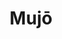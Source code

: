 ---
layout: place
title: Mujō
permalink: /georgia/atlanta/mujo.html
stateAbbr: GA
stateName: Georgia
cityName: Atlanta
seo:
  type: restaurant
  links: https://www.mujoatl.com/
place_id: ChIJIb9pCKMF9YgRWsQF-tZOGdI
photos:
  - name: >-
      places/ChIJIb9pCKMF9YgRWsQF-tZOGdI/photos/AeeoHcJawK-Gn34f9A3VVvWtG5a_ONchsTf5cgKWuMd3I7Vqv7uryYWv_jHZHKhuzK0T6h4n22bQ_j0n2da-P01nRvzRMqQl6GKR3fvLpNksyQsAHZrQ6Kfo9QTXiMOXuQ-Z84CxDGiAXix-uPIvLMk2DS8trt7pa-6SmIKJZgEn_IA6U3T-zKEk38D5TDtGXmqGM-gWl2ToIGOuvTriDip9jfqFGll-xb5ur-iBiRilhrbusN3ciIK-q7eGb90LeK7DZd-raOHTiWTRahIFJY8g5sUYV9r2Oy-XRj6I4-M5h592EQ
    widthPx: 4800
    heightPx: 3201
    authorAttributions:
      - displayName: Mujō
        uri: https://maps.google.com/maps/contrib/110421072972987459431
        photoUri: >-
          https://lh3.googleusercontent.com/a-/ALV-UjX5W8qy4JhvmQ69Tb2mbKma9G_oDz4Qeiwagsg1eXTF3IO1dPo=s100-p-k-no-mo
    flagContentUri: >-
      https://www.google.com/local/imagery/report/?cb_client=maps_api_places.places_api&image_key=!1e10!2sAF1QipP58i8v7U0IR0_Mi1dHr446ebLJ7RG6YXPNNOuJ&hl=en-US
    googleMapsUri: >-
      https://www.google.com/maps/place//data=!3m4!1e2!3m2!1sAF1QipP58i8v7U0IR0_Mi1dHr446ebLJ7RG6YXPNNOuJ!2e10!4m2!3m1!1s0x88f505a30869bf21:0xd2194ed6fa05c45a
  - name: >-
      places/ChIJIb9pCKMF9YgRWsQF-tZOGdI/photos/AeeoHcIMTg8t16jGy5_QCQIfpLX_5do6Mwh6CqPDes6EvpY3CKheP14sBy0kciDLWORqE51r9ekL7vupXrytYIo9CDC0SiKFA723XbxPzvuxLZ_-VkDu8_JJ4-id5aeTQHg7bH8fTnJjo43S6stprBETclodrxvXQ6zOEzpf91vZAkKMho9kgOFeXC_0azx-awoB1LfbsYEGqrOAtBF9SYm6wNfr_T4bl6C3nFRSpxZphoxj8dcbGmjtrKbtHjB1XWI5cU96_eRgj5NudV_IMYt_53S_G8Hv3Vg_kplB-r29Xha88g
    widthPx: 4800
    heightPx: 3201
    authorAttributions:
      - displayName: Mujō
        uri: https://maps.google.com/maps/contrib/110421072972987459431
        photoUri: >-
          https://lh3.googleusercontent.com/a-/ALV-UjX5W8qy4JhvmQ69Tb2mbKma9G_oDz4Qeiwagsg1eXTF3IO1dPo=s100-p-k-no-mo
    flagContentUri: >-
      https://www.google.com/local/imagery/report/?cb_client=maps_api_places.places_api&image_key=!1e10!2sAF1QipOK1H_HZRZO25KPRCXy7IbE78qQvxuUF6gQA4g1&hl=en-US
    googleMapsUri: >-
      https://www.google.com/maps/place//data=!3m4!1e2!3m2!1sAF1QipOK1H_HZRZO25KPRCXy7IbE78qQvxuUF6gQA4g1!2e10!4m2!3m1!1s0x88f505a30869bf21:0xd2194ed6fa05c45a
  - name: >-
      places/ChIJIb9pCKMF9YgRWsQF-tZOGdI/photos/AeeoHcISybmkdlTDLEzc2AandBAgl-92ey58_9AMP6cvU42vL6eoG94dsURx1l0JO26kZ_fKphN3Grame-jJb3AWoje3kAOi1ULzYQ0BQAJOg2pSCCSlgDgBztqEaPxGxbkL2jrjpf4Cp-qPCBanD5aeeztwJDT261NesyQCHHsCaqDQS-AIaz1tG2qFf7-zIy3CWNKq1v1yuNbiVeeJ8tgQS6SKIs7DgwSBluwtsaWpTNjy9Axvc2WnB1shhLPYBnL1vEijxe8C8A-u1GtEXOMg_JT1fmdwRq6RGk_mbfvrAcya13748GFpNdg22fvlDNdvRf9fuhXZsze42AxEJYEDUD9yTmwroigJDslcQeu7JuQK3mT3Vx_erMkNQMIgrURTFVVVhd6jiYPumkrd2lVxlbp0kzu7WTVJvzcMW7dt1j3IRg
    widthPx: 4032
    heightPx: 3024
    authorAttributions:
      - displayName: Shah Imran
        uri: https://maps.google.com/maps/contrib/109920498748797895660
        photoUri: >-
          https://lh3.googleusercontent.com/a/ACg8ocLfx3p9c-NrPMpW0cWtbheYP6yAi8c51oNwbnEtKw1mMWl9UA=s100-p-k-no-mo
    flagContentUri: >-
      https://www.google.com/local/imagery/report/?cb_client=maps_api_places.places_api&image_key=!1e10!2sCIHM0ogKEICAgICz8vzWCw&hl=en-US
    googleMapsUri: >-
      https://www.google.com/maps/place//data=!3m4!1e2!3m2!1sCIHM0ogKEICAgICz8vzWCw!2e10!4m2!3m1!1s0x88f505a30869bf21:0xd2194ed6fa05c45a
  - name: >-
      places/ChIJIb9pCKMF9YgRWsQF-tZOGdI/photos/AeeoHcLTiAGwH_I_2wVc4DeaLyOnY5muv29XmTeIcOxqsZcVh_cHg4ptXOuH9Vjw59XRvgjBqJd94gEhZcivNAp7rwtpJtfEoB_d3ZMIXhFmC0Y0NAgliFueRNajbF_TMTRcWcnUJHDyOPZotNExhLbe8iU-6u0V3Q1QCgBdHHY4Ki8_3mMPCTFlVPArtV5n5tjJj19yDjHrV6jpnNqql65UPLK5P2F8uLB4F7NOrNqQtgaGh5bA2xWBWcC3iNjAfxeU_SWSjFY6wwFv6FIIhooMUTblSX-Gy4-8FbtUabjPquB8i99YnJluHmzBLdbPipiNR9iI4KF3brrQGbAWPx0A6hv1RykumMtL2tP26JQ7KGceDFopBL7wqybXEdZMfRCeaH1xurn7HRP1nurYbcN5dd9Wh5ao8V1t85YrBJb20ZZz9ykR
    widthPx: 4080
    heightPx: 3072
    authorAttributions:
      - displayName: Minh Hua
        uri: https://maps.google.com/maps/contrib/110954217328490809761
        photoUri: >-
          https://lh3.googleusercontent.com/a-/ALV-UjW1dCrAgyNtBQs9FUrfPT5EVcJ0CgDHpYcGKkKCI-zLvEdQUOhy1g=s100-p-k-no-mo
    flagContentUri: >-
      https://www.google.com/local/imagery/report/?cb_client=maps_api_places.places_api&image_key=!1e10!2sCIHM0ogKEICAgIDH66DKyQE&hl=en-US
    googleMapsUri: >-
      https://www.google.com/maps/place//data=!3m4!1e2!3m2!1sCIHM0ogKEICAgIDH66DKyQE!2e10!4m2!3m1!1s0x88f505a30869bf21:0xd2194ed6fa05c45a
  - name: >-
      places/ChIJIb9pCKMF9YgRWsQF-tZOGdI/photos/AeeoHcK10BYrH230wziZNP9wm8tVoF_CP8DTekaEms1V6-5NVBhn5Ztshj7YcytEhu6iwdTFYBj71K52Wqi0Rk1kET85zB-KsVQqra99pHUEwszSYj8MsW_T0HA3ZG5bSo7PlGhaYyvUSiyLPH113QfMsf9_JIawDxHtM6Q2Isdtff_nKs_7RJjvOau1Ml2D2LNdtL13kwZfn1kBecpggjwISHpPFbstvN_uZi3NKyfLm8vCuchSxU7LZ0KJVsQ_VVsYBmjoraeDRPWXTCMkWat-fTj97484cH0bwc0mISitiXEreDbhRBs2Jl1yT4OvYA5LgFX5yvs_l6toBGoh5jTAygv6U3zGBUbB8o9f4SAK3djOjpYYI4wiYFsSEpmuwZ6DnWssH6NJi7tk3mMt9wOdjmEae_-kpSlEldpfVxmM5vY19g
    widthPx: 4080
    heightPx: 3072
    authorAttributions:
      - displayName: Minh Hua
        uri: https://maps.google.com/maps/contrib/110954217328490809761
        photoUri: >-
          https://lh3.googleusercontent.com/a-/ALV-UjW1dCrAgyNtBQs9FUrfPT5EVcJ0CgDHpYcGKkKCI-zLvEdQUOhy1g=s100-p-k-no-mo
    flagContentUri: >-
      https://www.google.com/local/imagery/report/?cb_client=maps_api_places.places_api&image_key=!1e10!2sCIHM0ogKEICAgIDHq4-pfg&hl=en-US
    googleMapsUri: >-
      https://www.google.com/maps/place//data=!3m4!1e2!3m2!1sCIHM0ogKEICAgIDHq4-pfg!2e10!4m2!3m1!1s0x88f505a30869bf21:0xd2194ed6fa05c45a
  - name: >-
      places/ChIJIb9pCKMF9YgRWsQF-tZOGdI/photos/AeeoHcKg8djrBxRCU545n3N1exjyRepbcRZRySwrPLANermo2NnpDWXXLL3ZOrotTcxw413QacttqAz9ObHgarl2_9ks_13PYAFSvH0GQSTb8n1BRKt0PUmiFvdeqhTZZJoZQhWvw7kfCTSTf-XILRjl9j97nYTZ3KHFUc7IFKjmQNZO6CweVtw5cIks2OnOUaazNG9jNihopzCs2Y90MA5pDTilP_2jkXRENfZHVxrRzU1Y52mBwBmMleU9en0IPm99kRDX8IiMsa_vCUwui0c7_mrJYmTZadqqtdorrtxBiCJyXGs3kP6IEIwGqBGC2jnEYT7acHt7ai2mzLL8irWyJu9u4hSy6N8AHx6N30ofainOhtTlMkt6X0epXE7YfhkzDhngtcCaPvAvbi11CddlwHSPoh1wFz5DksE5kIcw1sLdeA
    widthPx: 4080
    heightPx: 3072
    authorAttributions:
      - displayName: Matt Scrudato
        uri: https://maps.google.com/maps/contrib/102526251669532985481
        photoUri: >-
          https://lh3.googleusercontent.com/a-/ALV-UjXXij6Dtkw8cpW-D-QuvsRzDTcWwKne_eBAgP0AocHY3gfKLxLysg=s100-p-k-no-mo
    flagContentUri: >-
      https://www.google.com/local/imagery/report/?cb_client=maps_api_places.places_api&image_key=!1e10!2sCIHM0ogKEICAgIDv-aHATQ&hl=en-US
    googleMapsUri: >-
      https://www.google.com/maps/place//data=!3m4!1e2!3m2!1sCIHM0ogKEICAgIDv-aHATQ!2e10!4m2!3m1!1s0x88f505a30869bf21:0xd2194ed6fa05c45a
  - name: >-
      places/ChIJIb9pCKMF9YgRWsQF-tZOGdI/photos/AeeoHcK5rUjjOTRrVBJPt5vSGGMnDVnheh8nLa6EqjbWS0Hvufq3tQwKsZULKkfxwQ8lKYPu6EQ7664J7YzwrINtJOJZeelVKoUS9ealmuqQOrXl4WwuZ5GTfoN8iojLT8v37IFgesueOo3WtiZNP0XMf2N7KoRMq6OVGOhHK6R2vSjKB9wguOdoSUT2lYsxqor0VNpvhmbwp3No7E9CuvWef6n_yfOQMGJ8wL-hxGTtfJ9OyCbaGfFQ9iyIZJjnv96juIZSr5j_sp2cQLC4mJ0sloh15jeG8xiAcfGnJ_RrSX2LVBYWv-OnHh9N8Z21enWFmxVmxg5r_M5nN8GeMzf7feiP1ZgGsYSIx0LLWyjnZQS7QylYw8iE7mNh7IMeD_0jakOpcI1RUkpk7z1eZcFnRsgBt2SSkaqJ_Yt_-360utCexg
    widthPx: 4080
    heightPx: 3072
    authorAttributions:
      - displayName: Minh Hua
        uri: https://maps.google.com/maps/contrib/110954217328490809761
        photoUri: >-
          https://lh3.googleusercontent.com/a-/ALV-UjW1dCrAgyNtBQs9FUrfPT5EVcJ0CgDHpYcGKkKCI-zLvEdQUOhy1g=s100-p-k-no-mo
    flagContentUri: >-
      https://www.google.com/local/imagery/report/?cb_client=maps_api_places.places_api&image_key=!1e10!2sCIHM0ogKEICAgIDHq4-pbg&hl=en-US
    googleMapsUri: >-
      https://www.google.com/maps/place//data=!3m4!1e2!3m2!1sCIHM0ogKEICAgIDHq4-pbg!2e10!4m2!3m1!1s0x88f505a30869bf21:0xd2194ed6fa05c45a
  - name: >-
      places/ChIJIb9pCKMF9YgRWsQF-tZOGdI/photos/AeeoHcLwfxMXEQZ4_PPD4nPSMOIw7HtJ968x6Cvxqws50yQe1RHGtgSNKShaEnsMb7a19oW9jL0aVHu7mFnd9IegBkJ_M0PeWLBjZIwxLp9U-2Jee-rWE_4mHX4NvCw01zyqQJ1spXHS13uZUIAlMWcSFTYn6EF3ETsWpRhR0sYBBzC_DFmxfHI9vThR9XlZh-luUMW7XtT-7k5HR2ShL2erpR6MX59RZarxbBuHMdFewAVOFoqz1oF8pft-fxbNvNjCKSsIeOSFEtVP43UBpYyswZZfCjD15mQIuxhUXjqU64ghRKHr2Yrwj5rmLcRvrb6dny0Dq_AAt3zn1X7J-gQqkM2FbJLLNsgURSOBxqTTtpi0n2IAPuHmtsqkauI8xrxweyTEpip3tJjD5ZNggYO5P2C5opUoYLPf7PKKN8mLVjsm1s9J
    widthPx: 4080
    heightPx: 3072
    authorAttributions:
      - displayName: Matt Scrudato
        uri: https://maps.google.com/maps/contrib/102526251669532985481
        photoUri: >-
          https://lh3.googleusercontent.com/a-/ALV-UjXXij6Dtkw8cpW-D-QuvsRzDTcWwKne_eBAgP0AocHY3gfKLxLysg=s100-p-k-no-mo
    flagContentUri: >-
      https://www.google.com/local/imagery/report/?cb_client=maps_api_places.places_api&image_key=!1e10!2sCIHM0ogKEICAgIDv-bGExAE&hl=en-US
    googleMapsUri: >-
      https://www.google.com/maps/place//data=!3m4!1e2!3m2!1sCIHM0ogKEICAgIDv-bGExAE!2e10!4m2!3m1!1s0x88f505a30869bf21:0xd2194ed6fa05c45a
  - name: >-
      places/ChIJIb9pCKMF9YgRWsQF-tZOGdI/photos/AeeoHcLV25LGYaULlMTe2pbjXT2j247eZpftV9jxszbFpoRXWO3UHPVD_eegF2hv6GjEE4-ztRM5NvwxWLatp-pE4hmE5T93VVvaifqSLzjwbbNo_-tpm4cg5iGgVPK5W75W3OlfoyiNSJndtmWSIwycS7zN7i8sge9wL7DvxSo8gDz7uR2oLQWJqsXsBikoDI24-r4NGfAA1QWZO56212wxmrLMy3iqN1LqDt4gnA12sNHSD57cBJhu0JDQJEqo8hMeL_4p-xgvrCiU8sy3huQVlMZd2kLjUVL_t8oUjy1AABHTdAUilys-So02AuM65ee26PgTJoYLyKxJIRtuk-BeMWI99wSagSSv3ycnztMTjnqLCRZNqQYJUxHmb9aygQ4V6ai-u2eO5AGkZIdIDKCcgS-IeR2Ol2RCiyrBn0KnQzyPzw
    widthPx: 4080
    heightPx: 3072
    authorAttributions:
      - displayName: Matt Scrudato
        uri: https://maps.google.com/maps/contrib/102526251669532985481
        photoUri: >-
          https://lh3.googleusercontent.com/a-/ALV-UjXXij6Dtkw8cpW-D-QuvsRzDTcWwKne_eBAgP0AocHY3gfKLxLysg=s100-p-k-no-mo
    flagContentUri: >-
      https://www.google.com/local/imagery/report/?cb_client=maps_api_places.places_api&image_key=!1e10!2sCIHM0ogKEICAgIDv-fGEVw&hl=en-US
    googleMapsUri: >-
      https://www.google.com/maps/place//data=!3m4!1e2!3m2!1sCIHM0ogKEICAgIDv-fGEVw!2e10!4m2!3m1!1s0x88f505a30869bf21:0xd2194ed6fa05c45a
  - name: >-
      places/ChIJIb9pCKMF9YgRWsQF-tZOGdI/photos/AeeoHcKjcvqWaBMhQUhAcMgdTSxlc0ngSIAEIeqDniT8S9KCYj0zDhbcq_md39ZbGtOJadOvMxvdybNnW_2zGGh_zk64aCMzbRp3b6NG9C1aCXZTBY-VNguVSnO72M6ItwqB6Fjoz7cFR8Zg39qhzDjdFr6CCZ6x4uMBW7KOTWEvPNn6r92sZ6IaywBGh9eSJAiTGm93C3xM4-ZH116fJd251nkndBQN51dI2u-kl8N0gtuJkc35IM3IC2xfzLbpKAhg5Jz88xYffdVqvfCpLLTvestZD8kOTsE9dBC3fJYyFRjDwcSKAaW3r83e3_7I2VBlbGgwsgMIMsCCLntXlm2am1nPiXZr1RqobfUTlFrUawBHZBd0q_4vegcmRiQOSq0DZzbeMZLnA521LYaAJ9altfBWnXQitH0J2UdkkN_QV619Nw
    widthPx: 4080
    heightPx: 3072
    authorAttributions:
      - displayName: Matt Scrudato
        uri: https://maps.google.com/maps/contrib/102526251669532985481
        photoUri: >-
          https://lh3.googleusercontent.com/a-/ALV-UjXXij6Dtkw8cpW-D-QuvsRzDTcWwKne_eBAgP0AocHY3gfKLxLysg=s100-p-k-no-mo
    flagContentUri: >-
      https://www.google.com/local/imagery/report/?cb_client=maps_api_places.places_api&image_key=!1e10!2sCIHM0ogKEICAgIDv-cHLcQ&hl=en-US
    googleMapsUri: >-
      https://www.google.com/maps/place//data=!3m4!1e2!3m2!1sCIHM0ogKEICAgIDv-cHLcQ!2e10!4m2!3m1!1s0x88f505a30869bf21:0xd2194ed6fa05c45a
address: 691 14th St NW c, Atlanta, GA 30318, USA
street: 691 14th St NW c
city: Atlanta
state: GA
zip: '30318'
country: USA
neighborhood: Home Park
latitude: '33.786159'
longitude: '-84.411422'
accessibility_options:
  wheelchairAccessibleParking: true
  wheelchairAccessibleEntrance: true
  wheelchairAccessibleRestroom: true
  wheelchairAccessibleSeating: true
business_status: OPERATIONAL
name: Mujō
google_maps_links:
  directionsUri: >-
    https://www.google.com/maps/dir//''/data=!4m7!4m6!1m1!4e2!1m2!1m1!1s0x88f505a30869bf21:0xd2194ed6fa05c45a!3e0
  placeUri: https://maps.google.com/?cid=15139218307607282778
  writeAReviewUri: >-
    https://www.google.com/maps/place//data=!4m3!3m2!1s0x88f505a30869bf21:0xd2194ed6fa05c45a!12e1
  reviewsUri: >-
    https://www.google.com/maps/place//data=!4m4!3m3!1s0x88f505a30869bf21:0xd2194ed6fa05c45a!9m1!1b1
  photosUri: >-
    https://www.google.com/maps/place//data=!4m3!3m2!1s0x88f505a30869bf21:0xd2194ed6fa05c45a!10e5
primary_type: Sushi Restaurant
opening_hours:
  regular: null
  current: null
secondary_opening_hours:
  regular:
    weekdayDescriptions: null
    type: null
  current:
    weekdayDescriptions: null
    type: null
phone: (404) 400-6832
price_level: null
price_range: $100 &ndash; & up
rating: '4.5'
rating_count: 0
website: https://www.mujoatl.com/
description: >-
  Discover Mujō in Atlanta, GA$$$Mujō in Atlanta, GA, stands out as an intimate
  dining destination specializing in high-end omakase-only sushi experiences,
  where every detail elevates the meal to a memorable event. This sushi
  restaurant near you offers a refined atmosphere with fresh, expertly prepared
  nigiri and dishes that highlight premium ingredients, making it a go-to spot
  for those seeking top sushi in the area. Accessibility features like
  wheelchair-friendly entrances and seating ensure a welcoming visit for
  everyone, while valet parking adds convenience for diners exploring Atlanta's
  vibrant scene. Japanese-inspired elements create a sophisticated yet cozy
  vibe, perfect for an evening dedicated to authentic flavors and thoughtful
  presentations.
generative_summary: >-
  Discover Mujō in Atlanta, GA$$$Mujō in Atlanta, GA, stands out as an intimate
  dining destination specializing in high-end omakase-only sushi experiences,
  where every detail elevates the meal to a memorable event. This sushi
  restaurant near you offers a refined atmosphere with fresh, expertly prepared
  nigiri and dishes that highlight premium ingredients, making it a go-to spot
  for those seeking top sushi in the area. Accessibility features like
  wheelchair-friendly entrances and seating ensure a welcoming visit for
  everyone, while valet parking adds convenience for diners exploring Atlanta's
  vibrant scene. Japanese-inspired elements create a sophisticated yet cozy
  vibe, perfect for an evening dedicated to authentic flavors and thoughtful
  presentations.
generative_disclosure: Summarized by AI using the Grok-3-Mini model.
reviews:
  - name: >-
      places/ChIJIb9pCKMF9YgRWsQF-tZOGdI/reviews/ChZDSUhNMG9nS0VJQ0FnTURJd05DV0FnEAE
    relativePublishTimeDescription: a week ago
    rating: 5
    text:
      text: >-
        A beautifully crafted progressive meal service.


        It was an inspiring experience. Every bite was delicately prepared right
        in front of us and it’s evident there was a lot of thought placed into
        every single bite.


        Service was detail oriented; I loved that they picked up on me being
        left handed and adjusted their service accordingly.


        The venue is lovely. It’s a joy to sit in front of the chefs and get to
        chat with them about the quality of the food.


        There is valet parking ($10).


        I will say that my only quarrel was with the pricing. I truly value the
        fresh ingredients that are flown in to provide a quality product and the
        experienced chefs that have dedicated themselves to the craft, but they
        could have added 2 more bites to the meal. Would have been perfect
        amount. We did the omakase and ended up adding on a couple things to be
        properly full. I would’ve loved to just get full off the omakase alone
        and not have to fuss with additional things.


        Special shout out to the ice cream! Superb combination!
      languageCode: en
    originalText:
      text: >-
        A beautifully crafted progressive meal service.


        It was an inspiring experience. Every bite was delicately prepared right
        in front of us and it’s evident there was a lot of thought placed into
        every single bite.


        Service was detail oriented; I loved that they picked up on me being
        left handed and adjusted their service accordingly.


        The venue is lovely. It’s a joy to sit in front of the chefs and get to
        chat with them about the quality of the food.


        There is valet parking ($10).


        I will say that my only quarrel was with the pricing. I truly value the
        fresh ingredients that are flown in to provide a quality product and the
        experienced chefs that have dedicated themselves to the craft, but they
        could have added 2 more bites to the meal. Would have been perfect
        amount. We did the omakase and ended up adding on a couple things to be
        properly full. I would’ve loved to just get full off the omakase alone
        and not have to fuss with additional things.


        Special shout out to the ice cream! Superb combination!
      languageCode: en
    authorAttribution:
      displayName: Bebe Bakhtiar
      uri: https://www.google.com/maps/contrib/107661123786706325799/reviews
      photoUri: >-
        https://lh3.googleusercontent.com/a-/ALV-UjWy1O-1pcRhopILd8TtvnyKab_o0FzJBVhUbyma1X66vtDOVvfG=s128-c0x00000000-cc-rp-mo-ba5
    publishTime: '2025-04-06T02:39:49.190203Z'
    flagContentUri: >-
      https://www.google.com/local/review/rap/report?postId=ChZDSUhNMG9nS0VJQ0FnTURJd05DV0FnEAE&d=17924085&t=1
    googleMapsUri: >-
      https://www.google.com/maps/reviews/data=!4m6!14m5!1m4!2m3!1sChZDSUhNMG9nS0VJQ0FnTURJd05DV0FnEAE!2m1!1s0x88f505a30869bf21:0xd2194ed6fa05c45a
  - name: >-
      places/ChIJIb9pCKMF9YgRWsQF-tZOGdI/reviews/ChZDSUhNMG9nS0VJQ0FnTUNJbmZDM0N3EAE
    relativePublishTimeDescription: a week ago
    rating: 5
    text:
      text: >-
        This was my first omakase experience, and Mujo seriously set the bar
        high. From start to finish, everything felt so intentional-the space,
        the service, the wine pairing, and of course, the food. Every dish was
        beautifully presented and full of flavor. We also added foie gras monaka
        (was unreal) and wagyu temaki


        The staff were amazing-so attentive and kind.

        They explained each wine pairing and any question we might have about
        the food. It really added to how special the night felt.


        Highly recommend for anyone looking to enjoy something unforgettable!
        It’s not just dinner, it’s a whole experience
      languageCode: en
    originalText:
      text: >-
        This was my first omakase experience, and Mujo seriously set the bar
        high. From start to finish, everything felt so intentional-the space,
        the service, the wine pairing, and of course, the food. Every dish was
        beautifully presented and full of flavor. We also added foie gras monaka
        (was unreal) and wagyu temaki


        The staff were amazing-so attentive and kind.

        They explained each wine pairing and any question we might have about
        the food. It really added to how special the night felt.


        Highly recommend for anyone looking to enjoy something unforgettable!
        It’s not just dinner, it’s a whole experience
      languageCode: en
    authorAttribution:
      displayName: Pach Reviews
      uri: https://www.google.com/maps/contrib/106366857064079050302/reviews
      photoUri: >-
        https://lh3.googleusercontent.com/a-/ALV-UjV31bIsdIg74gwXaVne87bJWQcK49_dpSV416b1Q_2ROoe2CyY=s128-c0x00000000-cc-rp-mo
    publishTime: '2025-04-04T02:17:39.860482Z'
    flagContentUri: >-
      https://www.google.com/local/review/rap/report?postId=ChZDSUhNMG9nS0VJQ0FnTUNJbmZDM0N3EAE&d=17924085&t=1
    googleMapsUri: >-
      https://www.google.com/maps/reviews/data=!4m6!14m5!1m4!2m3!1sChZDSUhNMG9nS0VJQ0FnTUNJbmZDM0N3EAE!2m1!1s0x88f505a30869bf21:0xd2194ed6fa05c45a
  - name: >-
      places/ChIJIb9pCKMF9YgRWsQF-tZOGdI/reviews/ChZDSUhNMG9nS0VJQ0FnSUQzaGFta1N3EAE
    relativePublishTimeDescription: 4 months ago
    rating: 5
    text:
      text: >-
        We did the private omakase room for 5 and the vibe was perfect. I know
        some Michelin star places that don't offer the private suite, so that
        was nice. Had a really great time. Really good drinks. Really fresh
        sushi. Great experience. Really attentive and knowledgeable chef.
      languageCode: en
    originalText:
      text: >-
        We did the private omakase room for 5 and the vibe was perfect. I know
        some Michelin star places that don't offer the private suite, so that
        was nice. Had a really great time. Really good drinks. Really fresh
        sushi. Great experience. Really attentive and knowledgeable chef.
      languageCode: en
    authorAttribution:
      displayName: Sebastian Garcia
      uri: https://www.google.com/maps/contrib/112161508265747849565/reviews
      photoUri: >-
        https://lh3.googleusercontent.com/a-/ALV-UjX323yw_Gwak3-IyA_1kEHVfg7PNSLM7JbOU0gOvjvOERuHN8DwhQ=s128-c0x00000000-cc-rp-mo-ba5
    publishTime: '2024-11-16T21:31:03.955870Z'
    flagContentUri: >-
      https://www.google.com/local/review/rap/report?postId=ChZDSUhNMG9nS0VJQ0FnSUQzaGFta1N3EAE&d=17924085&t=1
    googleMapsUri: >-
      https://www.google.com/maps/reviews/data=!4m6!14m5!1m4!2m3!1sChZDSUhNMG9nS0VJQ0FnSUQzaGFta1N3EAE!2m1!1s0x88f505a30869bf21:0xd2194ed6fa05c45a
  - name: >-
      places/ChIJIb9pCKMF9YgRWsQF-tZOGdI/reviews/ChdDSUhNMG9nS0VJQ0FnTUNRNFlINXRRRRAB
    relativePublishTimeDescription: a month ago
    rating: 5
    text:
      text: >-
        Mujō was my second omakase ever, a couple months after returning from
        Japan and my first omakase experience in Miyazaki.


        I was blown away from the moment I approached the door and a couple
        staff members welcomed me in. The ambiance was so enjoyable. Elevated,
        elegant, and sophisticated, without being pretentious. This was greatly
        in part to the entire staff’s overwhelming kindness, and the incredible
        playlist (which I learned later was the work of Chef Harris).


        Of course I cannot speak enough of the menu. Every course from the
        omakase was delicious from start to finish.


        To highlight a few, the Japanese egg custard was perfect and always
        feels like a comforting hug. The richness of the egg paired nicely with
        the earthy morel, bright green onions, and umami rich gin-an. The
        bluenose stood out to me, this was my first time experiencing it;
        delicate, buttery, but still light and sweet. Miso soup was well timed
        at the end of the meal, and was a delicious and welcome palate cleanser
        after so much incredible nigiri.


        I cannot end this review without mentioning the dessert. Roasted sesame
        ice cream, with a miso rum caramel, fried pieces of Japanese sweet
        potato, and pieces of puffed rice. Fantastic.
      languageCode: en
    originalText:
      text: >-
        Mujō was my second omakase ever, a couple months after returning from
        Japan and my first omakase experience in Miyazaki.


        I was blown away from the moment I approached the door and a couple
        staff members welcomed me in. The ambiance was so enjoyable. Elevated,
        elegant, and sophisticated, without being pretentious. This was greatly
        in part to the entire staff’s overwhelming kindness, and the incredible
        playlist (which I learned later was the work of Chef Harris).


        Of course I cannot speak enough of the menu. Every course from the
        omakase was delicious from start to finish.


        To highlight a few, the Japanese egg custard was perfect and always
        feels like a comforting hug. The richness of the egg paired nicely with
        the earthy morel, bright green onions, and umami rich gin-an. The
        bluenose stood out to me, this was my first time experiencing it;
        delicate, buttery, but still light and sweet. Miso soup was well timed
        at the end of the meal, and was a delicious and welcome palate cleanser
        after so much incredible nigiri.


        I cannot end this review without mentioning the dessert. Roasted sesame
        ice cream, with a miso rum caramel, fried pieces of Japanese sweet
        potato, and pieces of puffed rice. Fantastic.
      languageCode: en
    authorAttribution:
      displayName: Alex Nix
      uri: https://www.google.com/maps/contrib/100728254728366059992/reviews
      photoUri: >-
        https://lh3.googleusercontent.com/a-/ALV-UjVE_wm2Vmn27h2F9IQaOvuQ6izLyrl4TyiB-x9D_FH11KjpruaWGQ=s128-c0x00000000-cc-rp-mo-ba3
    publishTime: '2025-03-05T01:13:04.233446Z'
    flagContentUri: >-
      https://www.google.com/local/review/rap/report?postId=ChdDSUhNMG9nS0VJQ0FnTUNRNFlINXRRRRAB&d=17924085&t=1
    googleMapsUri: >-
      https://www.google.com/maps/reviews/data=!4m6!14m5!1m4!2m3!1sChdDSUhNMG9nS0VJQ0FnTUNRNFlINXRRRRAB!2m1!1s0x88f505a30869bf21:0xd2194ed6fa05c45a
  - name: >-
      places/ChIJIb9pCKMF9YgRWsQF-tZOGdI/reviews/ChZDSUhNMG9nS0VJQ0FnSUQzNzVpS0l3EAE
    relativePublishTimeDescription: 4 months ago
    rating: 5
    text:
      text: >-
        One of the best dinning experiences I have had. The food was fresh and
        delicious. I can not wait to come back. Service was impeccable.


        If you get the beverage pairing, get ready for story time, it was super
        informative and I found it entertaining. We added Wagyu Temaki Beef
        Tataki, Caviar Service and I LOVED the Foie Gras Monaka!!!!!!

        But let me tell you the bestest thing and personal favorite was THE
        DESSERT, OBSESSED. It was an overall spectacular evening. Thank you all
        so much! It was amazing :) oh and they have heated toilet seats 😅


        So I accidentally went to the place

        next door, so don’t make my mistake.

        I recommend the restaurant next door

        ask you if you had reservations at Mujō.


        Thank you all again!
      languageCode: en
    originalText:
      text: >-
        One of the best dinning experiences I have had. The food was fresh and
        delicious. I can not wait to come back. Service was impeccable.


        If you get the beverage pairing, get ready for story time, it was super
        informative and I found it entertaining. We added Wagyu Temaki Beef
        Tataki, Caviar Service and I LOVED the Foie Gras Monaka!!!!!!

        But let me tell you the bestest thing and personal favorite was THE
        DESSERT, OBSESSED. It was an overall spectacular evening. Thank you all
        so much! It was amazing :) oh and they have heated toilet seats 😅


        So I accidentally went to the place

        next door, so don’t make my mistake.

        I recommend the restaurant next door

        ask you if you had reservations at Mujō.


        Thank you all again!
      languageCode: en
    authorAttribution:
      displayName: Diana Khatib
      uri: https://www.google.com/maps/contrib/104066120995322966925/reviews
      photoUri: >-
        https://lh3.googleusercontent.com/a-/ALV-UjU-OCXhvWKjf1PgaB_Cpvd0UBdxLG3cIhg6eKnE1vVX91h8TC_f=s128-c0x00000000-cc-rp-mo-ba4
    publishTime: '2024-11-20T08:21:11.594357Z'
    flagContentUri: >-
      https://www.google.com/local/review/rap/report?postId=ChZDSUhNMG9nS0VJQ0FnSUQzNzVpS0l3EAE&d=17924085&t=1
    googleMapsUri: >-
      https://www.google.com/maps/reviews/data=!4m6!14m5!1m4!2m3!1sChZDSUhNMG9nS0VJQ0FnSUQzNzVpS0l3EAE!2m1!1s0x88f505a30869bf21:0xd2194ed6fa05c45a
review_summary: >-
  What Visitors Are Raving About$$$Visitors often highlight the outstanding
  omakase experience at this sushi spot, praising the incredibly fresh nigiri
  and creative pairings that make every bite feel special and satisfying. Folks
  appreciate the attentive service and knowledgeable staff who enhance the meal
  with helpful insights, turning a simple dinner into a standout occasion. Many
  mention the elegant ambiance and thoughtful touches like beverage pairings,
  which add a fun and luxurious layer without overwhelming the senses. While
  some note that portions might leave room for extras, the overall consensus is
  that it's a fantastic choice for anyone craving high-quality sushi, with
  desserts and add-ons rounding out a genuinely enjoyable vibe. If you're on the
  hunt for reliable sushi restaurants nearby, this place delivers a consistently
  positive and immersive dining adventure.
review_disclosure: Summarized by AI using the Grok-3-Mini model.
parking_options:
  valetParking: true
payment_options:
  acceptsCreditCards: true
  acceptsDebitCards: true
  acceptsCashOnly: false
  acceptsNfc: true
allow_dogs: null
curbside_pickup: false
delivery: false
dine_in: true
good_for_children: false
good_for_groups: null
good_for_sports: false
live_music: false
menu_for_children: false
outdoor_seating: false
reservable: true
restroom: true
serves_beer: true
serves_breakfast: false
serves_brunch: false
serves_cocktails: true
serves_coffee: null
serves_dinner: true
serves_dessert: true
serves_lunch: false
serves_vegetarian_food: null
serves_wine: true
takeout: false
update_category: pro
places_description: null

---